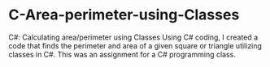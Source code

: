 # C-Area-perimeter-using-Classes
C#: Calculating area/perimeter using Classes
Using C# coding, I created a code that finds the perimeter and area of a given square or triangle utilizing classes in C#. This was an assignment for a C# programming class. 
